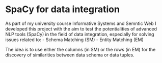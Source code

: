 # SpaCy for data integration

As part of my university course Informative Systems and Semntic Web I developed this project with the aim to test the potentialities of advanced NLP tools (SpaCy) in the field of data integration, especially for solving issues related to:
	- Schema Matching (SM)
	- Entity Matching (EM)

The idea is to use either the columns (in SM) or the rows (in EM) for the discovery of similarities between data schema or data tuples.
